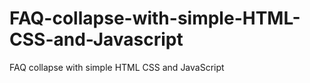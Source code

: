 # FAQ-collapse-with-simple-HTML-CSS-and-Javascript
FAQ collapse with simple HTML CSS and JavaScript
